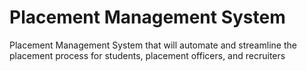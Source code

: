 # Placement Management System
 Placement Management System that will automate and streamline the placement process for students, placement officers, and recruiters
